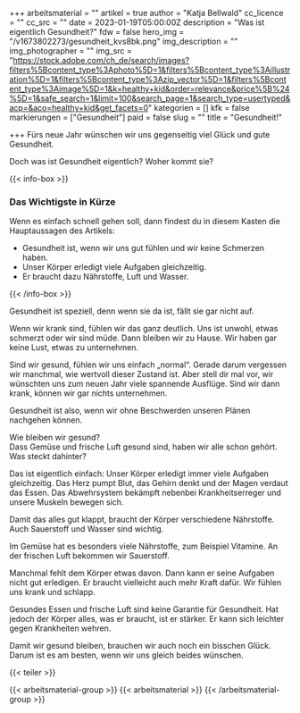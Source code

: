 +++
arbeitsmaterial = ""
artikel = true
author = "Katja Bellwald"
cc_licence = ""
cc_src = ""
date = 2023-01-19T05:00:00Z
description = "Was ist eigentlich Gesundheit?"
fdw = false
hero_img = "/v1673802273/gesundheit_kvs8bk.png"
img_description = ""
img_photographer = ""
img_src = "https://stock.adobe.com/ch_de/search/images?filters%5Bcontent_type%3Aphoto%5D=1&filters%5Bcontent_type%3Aillustration%5D=1&filters%5Bcontent_type%3Azip_vector%5D=1&filters%5Bcontent_type%3Aimage%5D=1&k=healthy+kid&order=relevance&price%5B%24%5D=1&safe_search=1&limit=100&search_page=1&search_type=usertyped&acp=&aco=healthy+kid&get_facets=0"
kategorien = []
kfk = false
markierungen = ["Gesundheit"]
paid = false
slug = ""
title = "Gesundheit!"

+++
Fürs neue Jahr wünschen wir uns gegenseitig viel Glück und gute Gesundheit.

Doch was ist Gesundheit eigentlich? Woher kommt sie?

  
{{< info-box >}} <h3>Das Wichtigste in Kürze</h3>

<p>Wenn es einfach schnell gehen soll, dann findest du in diesem Kasten die Hauptaussagen des Artikels:</p>

<ul>

<li>Gesundheit ist, wenn wir uns gut fühlen und wir keine Schmerzen haben.</li>

<li>Unser Körper erledigt viele Aufgaben gleichzeitig.</li>

<li>Er braucht dazu Nährstoffe, Luft und Wasser.</li>

</ul> {{< /info-box >}}

Gesundheit ist speziell, denn wenn sie da ist, fällt sie gar nicht auf.

Wenn wir krank sind, fühlen wir das ganz deutlich. Uns ist unwohl, etwas schmerzt oder wir sind müde. Dann bleiben wir zu Hause. Wir haben gar keine Lust, etwas zu unternehmen.

Sind wir gesund, fühlen wir uns einfach „normal“. Gerade darum vergessen wir manchmal, wie wertvoll dieser Zustand ist. Aber stell dir mal vor, wir wünschten uns zum neuen Jahr viele spannende Ausflüge. Sind wir dann krank, können wir gar nichts unternehmen.

Gesundheit ist also, wenn wir ohne Beschwerden unseren Plänen nachgehen können.

Wie bleiben wir gesund?   
Dass Gemüse und frische Luft gesund sind, haben wir alle schon gehört. Was steckt dahinter?

Das ist eigentlich einfach: Unser Körper erledigt immer viele Aufgaben gleichzeitig. Das Herz pumpt Blut, das Gehirn denkt und der Magen verdaut das Essen. Das Abwehrsystem bekämpft nebenbei Krankheitserreger und unsere Muskeln bewegen sich.

Damit das alles gut klappt, braucht der Körper verschiedene Nährstoffe. Auch Sauerstoff und Wasser sind wichtig.

Im Gemüse hat es besonders viele Nährstoffe, zum Beispiel Vitamine. An der frischen Luft bekommen wir Sauerstoff.

Manchmal fehlt dem Körper etwas davon. Dann kann er seine Aufgaben nicht gut erledigen. Er braucht vielleicht auch mehr Kraft dafür. Wir fühlen uns krank und schlapp.

Gesundes Essen und frische Luft sind keine Garantie für Gesundheit. Hat jedoch der Körper alles, was er braucht, ist er stärker. Er kann sich leichter gegen Krankheiten wehren.

Damit wir gesund bleiben, brauchen wir auch noch ein bisschen Glück. Darum ist es am besten, wenn wir uns gleich beides wünschen.

{{< teiler >}}

{{< arbeitsmaterial-group >}} {{< arbeitsmaterial >}} {{< /arbeitsmaterial-group >}}